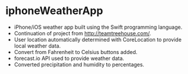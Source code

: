 iphoneWeatherApp
================

- iPhone/iOS weather app built using the Swift programming language.
- Continuation of project from http://teamtreehouse.com/.
- User location automatically determined with CoreLocation to provide local weather data.
- Convert from Fahrenheit to Celsius buttons added.
- forecast.io API used to provide weather data.
- Converted precipitation and humidity to percentages.
